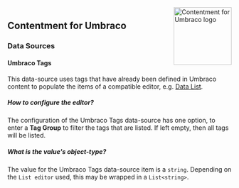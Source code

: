 <img src="../assets/img/logo.png" alt="Contentment for Umbraco logo" title="A state of Umbraco happiness." height="130" align="right">

## Contentment for Umbraco

### Data Sources

#### Umbraco Tags

This data-source uses tags that have already been defined in Umbraco content to populate the items of a compatible editor, e.g. [Data List](../editors/data-list.md).


##### How to configure the editor?

The configuration of the Umbraco Tags data-source has one option, to enter a **Tag Group** to filter the tags that are listed. If left empty, then all tags will be listed.


##### What is the value's object-type?

The value for the  Umbraco Tags data-source item is a `string`.
Depending on the `List editor` used, this may be wrapped in a `List<string>`.

